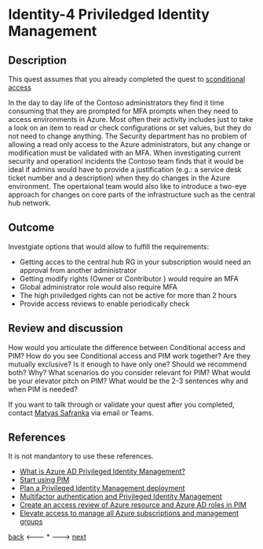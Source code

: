 # Identity-4 Priviledged Identity Management

## Description

This quest assumes that you already completed the quest to [sconditional access](./Identity-3.md)

In the day to day life of the Contoso administrators they find it time consuming that they are prompted for MFA prompts when they need to access environments in Azure. Most often their activity includes just to take a look on an item to read or check configurations or set values, but they do not need to change anything. The Security department has no problem of allowing a read only access to the Azure administrators, but any change or modification must be validated with an MFA. When investigating current security and operationl incidents the Contoso team finds that it would be ideal if admins would have to provide a justification (e.g.: a service desk ticket number and a description) when they do changes in the Azure environment. The opertaional team would also like to introduce a two-eye approach for changes on core parts of the infrastructure such as the central hub network.

## Outcome

Investgiate options that would allow to fulfill the requirements:
- Getting acces to the central hub RG in your subscription would need an approval from another administrator
- Getting modify rights (Owner or Contributor ) would require an MFA
- Global administrator role would also require MFA
- The high priviledged rights can not be active for more than 2 hours
- Provide access reviews to enable periodically check 

## Review and discussion
How would you articulate the difference between Conditional access and PIM?
How do you see Conditional access and PIM work together? Are they mutually exclusive? Is it enough to have only one? Should we recommend both? Why?
What scenarios do you consider relevant for PIM?
What would be your elevator pitch on PIM? What would be the 2-3 sentences why and when PIM is needed?

If you want to talk through or validate your quest after you completed, contact [Matyas Safranka](mailto:matyas@microsoft.com) via email or Teams.

## References

It is not mandantory to use these references.

- [What is Azure AD Privileged Identity Management?](https://docs.microsoft.com/en-us/azure/active-directory/privileged-identity-management/pim-configure)
- [Start using PIM](https://docs.microsoft.com/en-us/azure/active-directory/privileged-identity-management/pim-getting-started)
- [Plan a Privileged Identity Management deployment](https://docs.microsoft.com/en-us/azure/active-directory/privileged-identity-management/pim-deployment-plan)
- [Multifactor authentication and Privileged Identity Management](https://docs.microsoft.com/en-us/azure/active-directory/privileged-identity-management/pim-how-to-require-mfa)
- [Create an access review of Azure resource and Azure AD roles in PIM](https://docs.microsoft.com/en-us/azure/active-directory/privileged-identity-management/pim-create-azure-ad-roles-and-resource-roles-review)
- [Elevate access to manage all Azure subscriptions and management groups](https://docs.microsoft.com/en-us/azure/role-based-access-control/elevate-access-global-admin?toc=/azure/active-directory/privileged-identity-management/toc.json)



[back](./Identity-3.md) <--- * ---> [next](./Identity-5.md)
